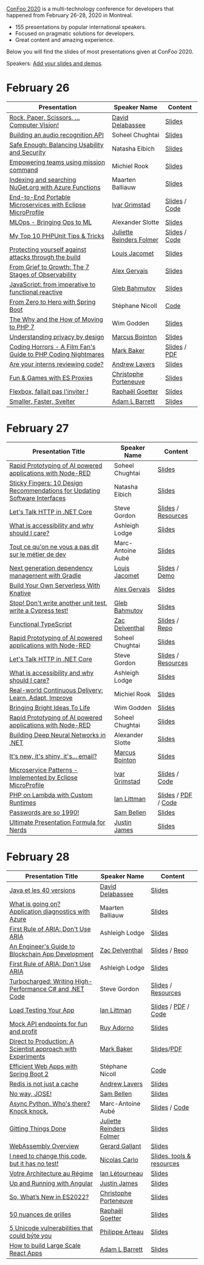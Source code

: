 [ConFoo 2020](https://www.confoo.ca/en/yul2020) is a multi-technology conference for developers that happened from February 26-28, 2020 in Montreal.

- 155 presentations by popular international speakers.
- Focused on pragmatic solutions for developers.
- Great content and amazing experience.

Below you will find the slides of most presentations given at ConFoo 2020.

Speakers: [Add your slides and demos](CONTRIBUTING.md).


# February 26

| Presentation | Speaker Name  | Content |
|--------------|---------------|---------|
| [Rock, Paper, Scissors, … Computer Vision!](https://confoo.ca/en/yul2020/session/rock-paper-scissors-computer-vision) | [David Delabassee](https://delabassee.com) | [Slides](2020-02-26/ComputerVision_RPS_Delabassee.pdf) |
| [Building an audio recognition API](https://confoo.ca/en/yul2020/session/building-an-audio-recognition-api) | Soheel Chughtai | [Slides](2020-02-26/building_an_audio_recognition_api-soheel_chughtai.pdf) |
| [Safe Enough: Balancing Usability and Security](https://confoo.ca/en/yul2020/session/safe-enough-balancing-security-and-usability)| Natasha Eibich |[Slides](2020-02-26/safe_enough_balancing_usability_and_security-natasha_eibich.pdf) |
| [Empowering teams using mission command](https://confoo.ca/en/yul2020/session/empowering-teams-using-mission-command) | Michiel Rook | [Slides](2020-02-26/empowering_teams_using_mission_command-michiel_rook.pdf) |
| [Indexing and searching NuGet.org with Azure Functions](https://confoo.ca/en/yul2020/session/indexing-and-searching-nuget-org-with-azure-functions) | Maarten Balliauw | [Slides](2020-02-26/indexing_and_searching_nugetorg_with_azure_functions_and_search-maarten-balliauw.pdf) |
| [End-to-End Portable Microservices with Eclipse MicroProfile](https://confoo.ca/en/yul2020/session/end-to-end-portable-microservices) | [Ivar Grimstad](https://twitter.com/ivar_grimstad) | [Slides](2020-02-26/End_to_end_Microservices-Ivar_Grimstad.pdf) / [Code](https://github.com/ivargrimstad/dukes-local-greeting) |
| [MLOps - Bringing Ops to ML](https://confoo.ca/en/yul2020/session/mlops-bringing-the-ops-to-machine-learning) | Alexander Slotte | [Slides](2020-02-26/MLOps%20-%20Bringing%20Ops%20to%20ML.pdf) |
| [My Top 10 PHPUnit Tips & Tricks](https://confoo.ca/en/yul2020/session/my-top-10-phpunit-tips-tricks) | [Juliette Reinders Folmer](https://confoo.ca/en/speaker/juliette-reinders-folmer) | [Slides](https://speakerdeck.com/jrf/my-top-10-phpunit-tips-and-tricks) / [Code](https://github.com/jrfnl/top-10-phpunit-tips-tricks-demo) |
| [Protecting yourself against attacks through the build](https://confoo.ca/en/yul2020/session/protecting-yourself-against-attacks-through-the-build) | [Louis Jacomet](https://jacomet.dev/) | [Slides](2020-02-26/protecting_your_organization_against_attacks_via_the_build-louis_jacomet.pdf)
| [From Grief to Growth: The 7 Stages of Observability](https://confoo.ca/en/yul2020/session/from-grief-to-growth-the-7-stages-of-observability) | [Alex Gervais](https://twitter.com/alex_gervais) | [Slides](2020-02-26/from_grief_to_growth_the_7_stages_of_observability-alex_gervais.pdf) |
| [JavaScript: from imperative to functional reactive](https://confoo.ca/en/yul2020/session/javascript-from-imperative-to-functional-reactive) | [Gleb Bahmutov](https://glebbahmutov.com/) | [Slides](https://slides.com/bahmutov/js-from-imperative-to-frp) |
| [From Zero to Hero with Spring Boot](https://confoo.ca/en/yul2020/session/from-zero-to-hero-with-spring-boot) | Stéphane Nicoll | [Code](https://github.com/snicoll/spring-boot-intro-conference)
| [The Why and the How of Moving to PHP 7](https://confoo.ca/en/yul2020/session/the-why-and-the-how-of-moving-to-7-x) | Wim Godden | [Slides](2020-02-26/The-why-and-how-of-moving-to-PHP-7_Wim-Godden.pdf) |
| [Understanding privacy by design](https://confoo.ca/en/yul2020/session/introducing-privacy-by-design) | [Marcus Bointon](https://www.twitter.com/SynchroM) | [Slides](https://speakerdeck.com/synchro/understanding-privacy-by-design-confoo-2020) |
| [Coding Horrors - A Film Fan's Guide to PHP Coding Nightmares](https://confoo.ca/en/yul2020/session/coding-horrors-a-film-fan-s-guide-to-php-coding-nightmares) | [Mark Baker](https://twitter.com/Mark_Baker) | [Slides](https://www.slideshare.net/MarkBakerUK/coding-horrors-101930192) / [PDF](2020-02-26/CodingHorror.pdf) |
| [Are your interns reviewing code?](https://confoo.ca/en/yul2020/session/are-your-interns-reviewing-code) | [Andrew Lavers](https://www.twitter.com/alavers) | [Slides](https://www.slideshare.net/AndrewLavers/are-your-interns-reviewing-code-andrew-lavers-confoo-montreal-2020) |
| [Fun & Games with ES Proxies](https://confoo.ca/en/yul2020/session/fun-games-with-es-proxies) | [Christophe Porteneuve](https://www.twitter.com/porteneuve) | [Slides](https://bit.ly/confoo-es-proxies) |
| [Flexbox, fallait pas l'inviter !](https://confoo.ca/fr/yul2020/session/flexbox-fallait-pas-l-inviter) | [Raphaël Goetter](https://www.twitter.com/goetter) | [Slides](https://github.com/confooca/yul2020-slides/blob/master/2020-02-26/flexbox_fallait_pas_l-inviter-raphael_goetter.pdf) |
| [Smaller, Faster, Svelter](https://confoo.ca/en/yul2020/session/smaller-faster-svelter-a-tiny-cost-for-small-enhancements) | [Adam L Barrett](https://www.twitter.com/adamlbarrett) | [Slides](https://slides.com/bigab/smaller-faster-svelter) |

# February 27

| Presentation Title | Speaker Name  | Content |
|--------------------|---------------|---------|
| [Rapid Prototyping of AI powered applications with Node-RED](https://confoo.ca/en/yul2020/session/rapid-prototyping-of-ai-powered-applications-with-node-red) | Soheel Chughtai | [Slides](2020-02-27/rapid-prototyping-of-ai-powered-applications-with-node-red_soheel_chughtai.pdf) |
| [Sticky Fingers: 10 Design Recommendations for Updating Software Interfaces](https://confoo.ca/en/yul2020/session/sticky-fingers-10-design-principles-for-updating-software)| Natasha Eibich | [Slides](2020-02-26/sticky-fingers-10-design-principles-for-software-interface-updates_natasha-eibich.pdf) |
| [Let's Talk HTTP in .NET Core](https://confoo.ca/en/yul2020/session/let-s-talk-http-in-net-core) | Steve Gordon | [Slides](2020-02-27/lets_talk_http_in_dotnetcore-steve-gordon.pdf) / [Resources](https://www.stevejgordon.co.uk/speaking/lets-talk-http-in-dotnet-core) |
| [What is accessibility and why should I care?](https://confoo.ca/en/yul2020/session/what-is-accessibility-why-does-it-matter) | Ashleigh Lodge | [Slides](2020-02-27/what_is_accessibility_and_why_does_it_matter-ashleigh-lodge.pdf) |
| [Tout ce qu'on ne vous a pas dit sur le métier de dev](https://confoo.ca/en/yul2020/session/tout-ce-qu-on-ne-vous-a-pas-dit-sur-le-metier-de-dev) | Marc-Antoine Aubé | [Slides](2020-02-27/tout_ce_qu_on_ne_vous_a_pas_dit_sur_le_metier_de_dev-marc-antoine-aube.pdf) |
| [Next generation dependency management with Gradle](https://confoo.ca/en/yul2020/session/next-generation-dependency-management-with-gradle) | [Louis Jacomet](https://jacomet.dev/) | [Slides](https://jacomet.dev/gradle-6-dm-confoo/#/) / [Demo](https://github.com/ljacomet/gradle-6-dm-confoo/tree/master/demos/dm-gradle-6) |
| [Build Your Own Serverless With Knative](https://confoo.ca/en/yul2020/session/build-your-own-serverless-with-knative) | [Alex Gervais](https://twitter.com/alex_gervais) | [Slides](2020-02-27/build_your_own_serverless_with_knative-alex_gervais.pdf) |
| [Stop! Don't write another unit test, write a Cypress test!](https://confoo.ca/en/yul2020/session/stop-don-t-write-another-unit-test-write-a-cypress-test) | [Gleb Bahmutov](https://glebbahmutov.com/) | [Slides](https://slides.com/bahmutov/write-a-cypress-testp) |
| [Functional TypeScript](https://confoo.ca/en/yul2020/session/functional-typescript) | [Zac Delventhal](https://twitter.com/delventhalz) | [Slides](https://docs.google.com/presentation/d/1Vu789n9lCW06DProhAud0vdqCJbaS-W1TjTjaMuvnDg) / [Repo](https://github.com/delventhalz/functional-typescript) |
| [Rapid Prototyping of AI powered applications with Node-RED](https://confoo.ca/en/yul2020/session/rapid-prototyping-of-ai-powered-applications-with-node-red) | Soheel Chughtai | [Slides](2020-02-27/rapid-prototyping-of-ai-powered-applications-with-node-red_soheel_chughtai.pdf) |
| [Let's Talk HTTP in .NET Core](https://confoo.ca/en/yul2020/session/let-s-talk-http-in-net-core) | Steve Gordon | [Slides](2020-02-27/lets_talk_http_in_dotnetcore-steve-gordon.pdf) / [Resources](https://www.stevejgordon.co.uk/speaking/lets-talk-http-in-dotnet-core) |
| [What is accessibility and why should I care?](https://confoo.ca/en/yul2020/session/what-is-accessibility-why-does-it-matter) | Ashleigh Lodge | [Slides](2020-02-27/what_is_accessibility_and_why_does_it_matter-ashleigh-lodge.pdf) |
| [Real-world Continuous Delivery: Learn, Adapt, Improve](https://confoo.ca/en/yul2020/session/real-world-continuous-delivery-learn-adapt-improve) | Michiel Rook | [Slides](2020-02-27/real_world_cd-michiel_rook.pdf) |
| [Bringing Bright Ideas To Life](https://confoo.ca/en/yul2020/session/bringing-bright-ideas-to-life) | Wim Godden | [Slides](2020-02-27/Bringing-bright-ideas-to-life_Wim-Godden.pdf) |
| [Rapid Prototyping of AI powered applications with Node-RED](https://confoo.ca/en/yul2020/session/rapid-prototyping-of-ai-powered-applications-with-node-red) | Soheel Chughtai | [Slides](2020-02-27/rapid-prototyping-of-ai-powered-applications-with-node-red_soheel_chughtai.pdf) |
| [Building Deep Neural Networks in .NET](https://confoo.ca/en/yul2020/session/building-deep-neural-networks-in-net) | Alexander Slotte | [Slides](2020-02-27/building_deep_neural_networks_in_dotnet-Alexander_Slotte.pdf) |
| [It's new, it's shiny, it's... email?](https://confoo.ca/en/yul2020/session/it-s-new-it-s-shiny-it-s-email) | [Marcus Bointon](https://www.twitter.com/SynchroM) | [Slides](https://speakerdeck.com/synchro/its-new-its-shiny-its-dot-dot-dot-email) |
| [Microservice Patterns - Implemented by Eclipse MicroProfile](https://confoo.ca/en/yul2020/session/microservice-patterns-implemented-by-eclipse-microprofile) | [Ivar Grimstad](https://twitter.com/ivar_grimstad) | [Slides](2020-02-26/MicroservicePatterns_implemented_by_MicroProfile-Ivar_Grimstad.pdf) / [Code](https://github.com/ivargrimstad) |
| [PHP on Lambda with Custom Runtimes](https://confoo.ca/en/yul2020/session/php-on-lambda-with-custom-runtimes) | [Ian Littman](https://twitter.com/iansltx) | [Slides](https://ian.im/lambfoo20) / [PDF](2020-02-27/lambda_on_php_with_custom_runtimes-ian_littman.pdf) / [Code](https://github.com/iansltx/spongebot) |
| [Passwords are so 1990!](https://confoo.ca/en/yul2020/session/passwords-are-so-1990) | [Sam Bellen](https://github.com/sambego) | [Slides](https://1990.sambego.tech) |
| [Ultimate Presentation Formula for Nerds](https://confoo.ca/en/yul2020/session/ultimate-presentation-formula-for-nerds) | [Justin James](https://letyournerdbeheard.com) | [Slides](https://github.com/confooca/yul2020-slides/blob/master/2020-02-27/Ultimate%20Presentation%20Formula%20for%20Nerds%20-%20ConFoo%202020.pdf) |

# February 28

| Presentation Title | Speaker Name  | Content |
|--------------------|---------------|---------|
| [Java et les 40 versions](https://confoo.ca/en/yul2020/session/java-et-les-40-versions) | [David Delabassee](https://delabassee.com) | [Slides](2020-02-28/Java_40_Versions_Delabassee.pdf) |
| [What is going on? Application diagnostics with Azure](https://confoo.ca/en/yul2020/session/what-is-going-on-application-diagnostics-with-azure) | Maarten Balliauw | [Slides](2020-02-28/what_is_going_on_application_diagnostics_on_azure-maarten-balliauw.pdf) |
| [First Rule of ARIA: Don't Use ARIA](https://confoo.ca/en/yul2020/session/first-rule-of-aria-don-t-use-aria) | Ashleigh Lodge | [Slides](2020-02-28/first_rule_of_aria_dont_use_aria-ashleigh-lodge.pdf) |
| [An Engineer's Guide to Blockchain App Development](https://confoo.ca/en/yul2020/session/an-engineer-s-guide-to-blockchain-app-development) | [Zac Delventhal](https://twitter.com/delventhalz) | [Slides](https://docs.google.com/presentation/d/1Wq71_7Nw0W2CcXK_Nq4mruSwtEHLwU3i8XJ3x4ASzAA) / [Repo](https://github.com/delventhalz/pirate-talk) |
| [First Rule of ARIA: Don't Use ARIA](https://confoo.ca/en/yul2020/session/first-rule-of-aria-don-t-use-aria) | Ashleigh Lodge | [Slides](2020-02-28/first_rule_of_aria_dont_use_aria-ashleigh-lodge.pdf) |
| [Turbocharged: Writing High-Performance C# and .NET Code](https://confoo.ca/en/yul2020/session/turbocharged-writing-high-performance-c-and-net-code) | Steve Gordon | [Slides](2020-02-28/turbocharged_writing_high_performance_csharp_and_dotnet-steve-gordon.pdf) / [Resources](http://bit.ly/highperfdotnet) |
| [Load Testing Your App](https://confoo.ca/en/yul2020/session/load-testing-your-app) | [Ian Littman](https://twitter.com/iansltx) | [Slides](https://ian.im/loadfoo20) / [PDF](2020-02-28/load_testing_your_app-ian_littman.pdf) / [Code](https://github.com/iansltx/challengr) |
| [Mock API endpoints for fun and profit](https://confoo.ca/fr/yul2020/session/mock-api-endpoints-for-fun-and-profit) | [Ruy Adorno](https://twitter.com/ruyadorno) | [Slides](2020-02-28/mock-api-endpoints-for-fun-and-profit-ruyadorno.pdf) |
| [Direct to Production: A Scientist approach with Experiments](https://confoo.ca/en/yul2020/session/direct-to-production-a-scientist-approach-with-experiments) | [Mark Baker](https://twitter.com/Mark_Baker) | [Slides](https://www.slideshare.net/MarkBakerUK/deploying-straight-to-production-229326317)/[PDF](2020-02-28/Deploy%20to%20Production%20-%20Scientist%20with%20Experiments.pdf) |
| [Efficient Web Apps with Spring Boot 2](https://confoo.ca/en/yul2020/session/efficient-web-apps-with-spring-boot-2) | Stéphane Nicoll | [Code](https://github.com/snicoll/initializr-stats)
| [Redis is not just a cache](https://confoo.ca/en/yul2020/session/redis-is-not-just-a-cache) | [Andrew Lavers](https://twitter.com/alavers) | [Slides](https://www.slideshare.net/AndrewLavers/redis-is-not-just-a-cache-andrew-lavers-confoo-montreal-2020) |
| [No way, JOSE!](https://confoo.ca/en/yul2020/session/no-way-jose) | [Sam Bellen](https://github.com/sambego) | [Slides](https://jose.sambego.tech) |
| [Async Python. Who's there? Knock knock.](https://confoo.ca/en/yul2020/session/async-python-who-s-there-knock-knock) | Marc-Antoine Aubé | [Slides](2020-02-27/async_python-marc-antoine-aube.pdf) / [Code](https://github.com/marcaube/confoo2020-asyncio) |
| [Gitting Things Done](https://confoo.ca/en/yul2020/session/gitting-things-done) | [Juliette Reinders Folmer](https://confoo.ca/en/speaker/juliette-reinders-folmer) | [Slides](https://speakerdeck.com/jrf/gitting-things-done) |
| [WebAssembly Overview](https://confoo.ca/en/yul2020/session/webassembly-overview) | [Gerard Gallant](https://twitter.com/Gerard_Gallant) | [Slides](2020-02-28/WebAssembly_Overview-Gerard_Gallant.pdf) |
| [I need to change this code, but it has no test!](https://confoo.ca/en/yul2020/session/i-need-to-change-this-code-but-it-has-no-test) | [Nicolas Carlo](https://twitter.com/nicoespeon) | [Slides, tools & resources](https://understandlegacycode.com/approval-tests) |
| [Votre Architecture au Régime](https://conferences.elapsetech.com/architecture-regime/) | [Ian Létourneau](https://www.linkedin.com/in/ian-letourneau/) | [Slides](2020-02-28/votre_architecture_au_regime-ian_letourneau.pdf) |
| [Up and Running with Angular](https://confoo.ca/en/yul2020/session/up-and-running-with-angular) | [Justin James](https://letyournerdbeheard.com) | [Slides](https://github.com/confooca/yul2020-slides/blob/master/2020-02-27/Up%20and%20Running%20With%20Angular%20in%2045%20Minutes%20-%20ConFoo%20Montreal%202020.pdf) |
| [So, What’s New in ES2022?](https://confoo.ca/en/yul2020/session/so-what-s-new-in-es2-22) | [Christophe Porteneuve](https://www.twitter.com/porteneuve) | [Slides](https://bit.ly/confoo-es2022) |
| [50 nuances de grilles](https://confoo.ca/fr/yul2020/session/cinquante-nuances-de-grilles) | [Raphaël Goetter](https://www.twitter.com/goetter) | [Slides](https://github.com/confooca/yul2020-slides/blob/master/2020-02-28/50_nuances_de_grilles-raphael_goetter.pdf) |
| [5 Unicode vulnerabilities that could byͥte you](https://confoo.ca/en/yul2020/session/5-unicode-vulnerabilities-that-could-byte-you) | [Philippe Arteau](https://confoo.ca/en/speaker/philippe-arteau) | [Slides](https://gosecure.github.io/presentations/2020_02_28_confoo/unicode_vulnerabilities_that_could_bite_you.pdf) |
| [How to build Large Scale React Apps](https://confoo.ca/en/yul2020/session/how-to-build-large-scale-react-apps) | [Adam L Barrett](https://www.twitter.com/adamlbarrett) | [Slides](https://slides.com/bigab/how-to-build-large-scale-react-apps) |

